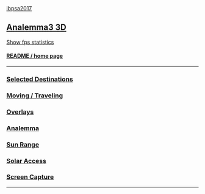 <p style=margin:0;padding:0; ><a href="https://ibpsa2017.github.io/" target="_blank">ibpsa2017</a></p>

## [Analemma3 3D]( index.html )

<a href="javascript:(function(){var script=document.createElement('script');script.onload=function(){var stats=new Stats();document.body.appendChild(stats.dom);requestAnimationFrame(function loop(){stats.update();requestAnimationFrame(loop)});};script.src='http://rawgit.com/mrdoob/stats.js/master/build/stats.min.js';document.head.appendChild(script);})()" title="Mr.doob's Stats.js / frames per second" >Show fps statistics</a>

#### [README / home page]( #README.md )

***

### [Selected Destinations]( #menu-locations.md )
### [Moving / Traveling]( #menu-traveling.md )
### [Overlays]( #menu-overlays.md )
### [Analemma]( #menu-analemma.md )
### [Sun Range]( #menu-sun-range.md )
### [Solar Access]( #menu-solar-access.md )
### [Screen Capture]( #menu-solar-screen-capture.md )
***